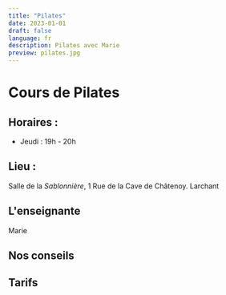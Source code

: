 ```yaml
---
title: "Pilates"
date: 2023-01-01
draft: false
language: fr
description: Pilates avec Marie
preview: pilates.jpg
---
```


# Cours de Pilates 

## Horaires :
- Jeudi : 19h - 20h
 
## Lieu : 
Salle de la *Sablonnière*, 1 Rue de la Cave de Châtenoy. Larchant

## L'enseignante 
Marie

## Nos conseils

## Tarifs

